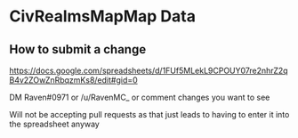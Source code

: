 CivRealmsMapMap Data
==========

## How to submit a change

https://docs.google.com/spreadsheets/d/1FUf5MLekL9CPOUY07re2nhrZ2qB4v2ZOwZnRbqzmKs8/edit#gid=0

DM Raven#0971 or /u/RavenMC_ or comment changes you want to see

Will not be accepting pull requests as that just leads to having to enter it into the spreadsheet anyway
